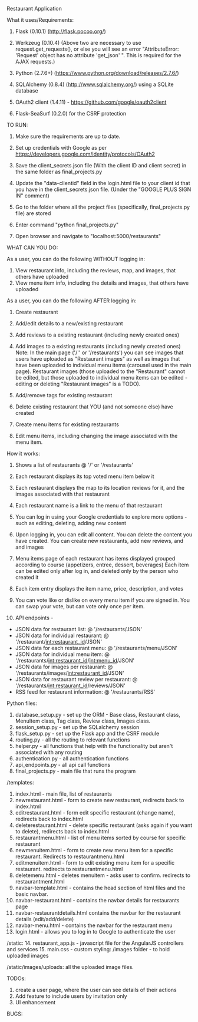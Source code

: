 Restaurant Application

What it uses/Requirements:
1. Flask (0.10.1) (http://flask.pocoo.org/) 
2. Werkzeug (0.10.4) 
   (Above two are necessary to use request.get_requests(), or else you will see an error "AttributeError: 'Request' object has no attribute 'get_json' ". This is required for the AJAX requests.)

3. Python (2.7.6+) (https://www.python.org/download/releases/2.7.6/)
4. SQLAlchemy (0.8.4) (http://www.sqlalchemy.org/) using a SQLite database
5. OAuth2 client (1.4.11) - https://github.com/google/oauth2client   
6. Flask-SeaSurf (0.2.0) for the CSRF protection

TO RUN: 
1. Make sure the requirements are up to date. 
2. Set up credentials with Google as per https://developers.google.com/identity/protocols/OAuth2
3. Save the client_secrets.json file (With the client ID and client secret) in the same folder as final_projects.py
4. Update the "data-clientid" field in the login.html file to your client id that you have in the client_secrets.json file. (Under the "GOOGLE PLUS SIGN IN" comment) 
5. Go to the folder where all the project files (specifically, final_projects.py file) are stored

6. Enter command "python final_projects.py"
7. Open browser and navigate to "localhost:5000/restaurants"


WHAT CAN YOU DO:

As a user, you can do the following WITHOUT logging in:
1. View restaurant info, including the reviews, map, and images, that others have uploaded
2. View menu item info, including the details and images, that others have uploaded

As a user, you can do the following AFTER logging in:
1. Create restaurant
2. Add/edit details to a new/existing restaurant
3. Add reviews to a existing restaurant (including newly created ones)
4. Add images to a existing restaurants (including newly created ones)
   Note: In the main page ('/'' or '/restaurants') you can see images that users have uploaded as "Restaurant images"
   as well as images that have been uploaded to individual menu items (carousel used in the main page).
   Restaurant images (those uploaded to the "Restaurant" cannot be edited, but those uploaded to individual menu items can be edited - editing or deleting "Restaurant images" is a TODO).
7. Add/remove tags for existing restaurant
6. Delete existing restaurant that YOU (and not someone else) have created

6. Create menu items for existing restaurants
7. Edit menu items, including changing the image associated with the menu item.

How it works:
1. Shows a list of restaurants @ '/' or '/restaurants'
2. Each restaurant displays its top voted menu item below it
3. Each restaurant displays the map to its location reviews for it, and the images associated with that restaurant
4. Each restaurant name is a link to the menu of that restaurant
5. You can log in using your Google credentials to explore more options - such as editing, deleting, adding new content
6. Upon logging in, you can edit all content. You can delete the content you have created. You can create new restaurants, add new reviews, and and images
7. Menu items page of each restaurant has items displayed grouped according to course (appetizers, entree, dessert, beverages)
   Each item can be edited only after log in, and deleted only by the person who created it
8. Each item entry displays the item name, price, description, and votes
9. You can vote like or dislike on every menu item if you are signed in. You can swap your vote, but can vote only once per item.

10. API endpoints -
- JSON data for restaurant list: @ '/restaurants/JSON'
- JSON data for individual restaurant: @ '/restaurant/<int:restaurant_id>/JSON'
- JSON data for each restaurant menu: @ '/restaurants/menu/JSON'
- JSON data for individual menu item: @ '/restaurants/<int:restaurant_id>/<int:menu_id>/JSON'
- JSON data for images per restaurant: @ '/restaurants/images/<int:restaurant_id>/JSON'
- JSON data for restaurant review per restaurant: @ '/restaurants/<int:restaurant_id>/reviews/JSON'
- RSS feed for restaurant information: @ '/restaurants/RSS'


Python files:
1. database_setup.py - set up the ORM - Base class, Restaurant class, MenuItem class, Tag class, Review class, Images class.
2. session_setup.py - set up the SQLalchemy session
3. flask_setup.py - set up the Flask app and the CSRF module
4. routing.py - all the routing to relevant functions
5. helper.py - all functions that help with the functionality but aren't associated with any routing
6. authentication.py - all authentication functions
7. api_endpoints.py - all api call functions
8. final_projects.py - main file that runs the program


/templates:
1. index.html - main file, list of restaurants
2. newrestaurant.html - form to create new restaurant, redirects back to index.html
3. editrestaurant.html - form edit specific restaurant (change name), redirects back to index.html
4. deleterestaurant.html - delete specific restaurant (asks again if you want to delete), redirects back to index.html
5. restaurantmenu.html - list of menu items sorted by course for specific restaurant
6. newmenuitem.html - form to create new menu item for a specific restaurant. Redirects to restaurantmenu.html
7. editmenuitem.html - form to edit existing menu item for a specific restaurant. redirects to restaurantmenu.html
8. deletemenu.html - deletes menuitem - asks user to confirm. redirects to restaurantment.html
9. navbar-template.html - contains the head section of html files and the basic navbar.
10. navbar-restaurant.html - contains the navbar details for restaurants page
11. navbar-restaurantdetails.html contains the navbar for the restaurant details (edit/add/delete)
12. navbar-menu.html - contains the navbar for the restaurant menu 
13. login.html - allows you to log in to Google to authenticate the user

/static:
14. restaurant_app.js - javascript file for the AngularJS controllers and services
15. main.css - custom styling:
/images folder - to hold uploaded images

/static/images/uploads:
all the uploaded image files.


TODOs:
1. create a user page, where the user can see details of their actions
2. Add feature to include users by invitation only
4. UI enhancement

BUGS:

